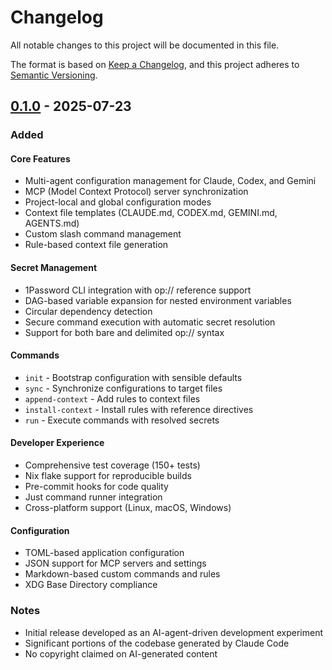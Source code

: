 # Changelog

All notable changes to this project will be documented in this file.

The format is based on [Keep a Changelog](https://keepachangelog.com/en/1.0.0/),
and this project adheres to [Semantic Versioning](https://semver.org/spec/v2.0.0.html).

## [0.1.0] - 2025-07-23

### Added

#### Core Features
- Multi-agent configuration management for Claude, Codex, and Gemini
- MCP (Model Context Protocol) server synchronization
- Project-local and global configuration modes
- Context file templates (CLAUDE.md, CODEX.md, GEMINI.md, AGENTS.md)
- Custom slash command management
- Rule-based context file generation

#### Secret Management
- 1Password CLI integration with op:// reference support
- DAG-based variable expansion for nested environment variables
- Circular dependency detection
- Secure command execution with automatic secret resolution
- Support for both bare and delimited op:// syntax

#### Commands
- `init` - Bootstrap configuration with sensible defaults
- `sync` - Synchronize configurations to target files
- `append-context` - Add rules to context files
- `install-context` - Install rules with reference directives
- `run` - Execute commands with resolved secrets

#### Developer Experience
- Comprehensive test coverage (150+ tests)
- Nix flake support for reproducible builds
- Pre-commit hooks for code quality
- Just command runner integration
- Cross-platform support (Linux, macOS, Windows)

#### Configuration
- TOML-based application configuration
- JSON support for MCP servers and settings
- Markdown-based custom commands and rules
- XDG Base Directory compliance

### Notes
- Initial release developed as an AI-agent-driven development experiment
- Significant portions of the codebase generated by Claude Code
- No copyright claimed on AI-generated content

[0.1.0]: https://github.com/cariandrum22/claudius/releases/tag/v0.1.0
